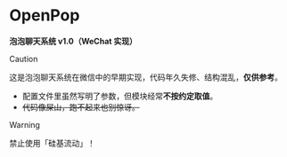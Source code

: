 # OpenPop

**泡泡聊天系统 v1.0（WeChat 实现）**

> [!CAUTION]
> 这是泡泡聊天系统在微信中的早期实现，代码年久失修、结构混乱，**仅供参考**。

- 配置文件里虽然写明了参数，但模块经常**不按约定取值**。
- ~~代码像屎山，跑不起来也别惊讶。~~

> [!WARNING]
> 禁止使用「硅基流动」！
